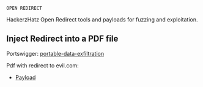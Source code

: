 ```
OPEN REDIRECT
```                
HackerzHatz Open Redirect tools and payloads for fuzzing and exploitation.

## Inject Redirect into a PDF file
Portswigger: [portable-data-exfiltration](https://portswigger.net/research/portable-data-exfiltration)

Pdf with redirect to evil.com:
- [Payload](Open_Redirect/Payload_redirect.pdf)
